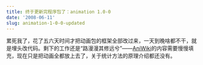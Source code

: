 ```yaml
---
title: 终于更新完程序包了：animation 1.0-0
date: '2008-06-11'
slug: animation-1-0-0-updated
---
```


累死我了，花了五六天时间才把动画包的框架全部改过来，一天到晚啥都不干，就是埋头改代码。剩下的工作还是“路漫漫其修远兮”——[AniWiki](http://animation.yihui.org/)的内容需要慢慢填充，现在只是把动画全都放上去了，关于统计方法的原理介绍都还没有。
